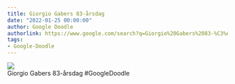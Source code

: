 ```yaml
---
title: Giorgio Gabers 83-årsdag
date: "2022-01-25 00:00:00"
author: Google Doodle
authorlink: https://www.google.com/search?q=Giorgio%20Gabers%2083-%C3%A5rsdag
tags:
- Google-Doodle
---
```

<img src="https://www.google.com/logos/doodles/2022/giorgio-gabers-83rd-birthday-6753651837109342.4-l.png" referrerpolicy="no-referrer"><br>Giorgio Gabers 83-årsdag #GoogleDoodle